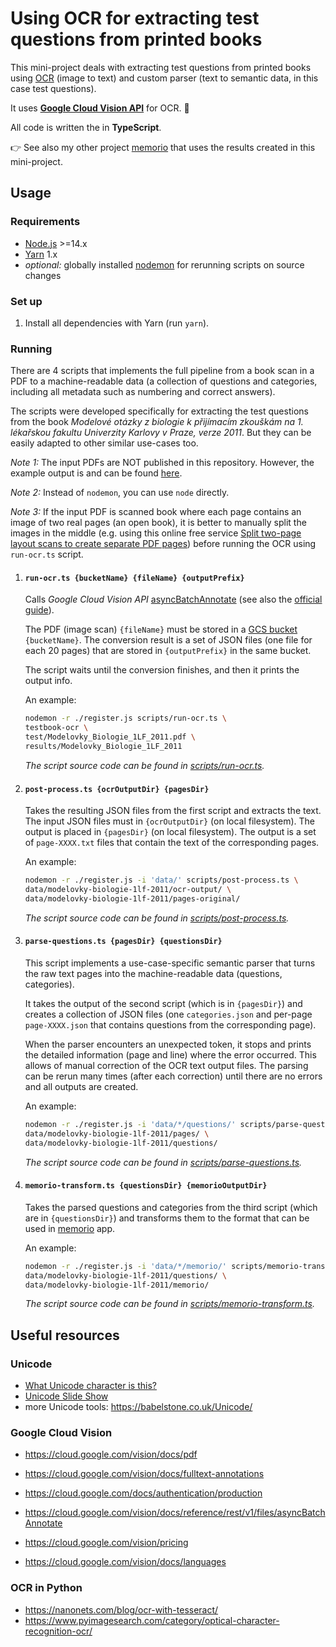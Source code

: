 # Using OCR for extracting test questions from printed books

This mini-project deals with extracting test questions from printed books
using [OCR](https://en.wikipedia.org/wiki/Optical_character_recognition) (image to text)
and custom parser (text to semantic data, in this case test questions).

It uses **[Google Cloud Vision API](https://cloud.google.com/vision)** for OCR. 👀

All code is written the in **TypeScript**.

👉 See also my other project [memorio](https://github.com/pokusew/memorio) that uses the results created in
this mini-project.


## Usage


### Requirements

* [Node.js](https://nodejs.org/) >=14.x
* [Yarn](https://yarnpkg.com/) 1.x
* _optional:_ globally installed [nodemon](https://nodemon.io/) for rerunning scripts on source changes


### Set up

1. Install all dependencies with Yarn (run `yarn`).


### Running

There are 4 scripts that implements the full pipeline from a book scan in a PDF to a machine-readable data
(a collection of questions and categories, including all metadata such as numbering and correct answers).

The scripts were developed specifically for extracting the test questions from the book
_Modelové otázky z biologie k přijímacím zkouškám na 1. lékařskou fakultu Univerzity Karlovy v Praze, verze
2011_. But they can be easily adapted to other similar use-cases too.

_Note 1:_ The input PDFs are NOT published in this repository. However, the example output is and can be
found [here](./data/modelovky-biologie-1lf-2011/questions).

_Note 2:_ Instead of `nodemon`, you can use `node` directly.

_Note 3:_ If the input PDF is scanned book where each page contains an image of two real pages (an open book),
it is better to manually split the images in the middle (e.g. using this online free
service [Split two-page layout scans to create separate PDF pages](https://deftpdf.com/split-pdf-down-the-middle))
before running the OCR using `run-ocr.ts` script.


1. #### `run-ocr.ts {bucketName} {fileName} {outputPrefix}`

   Calls _Google Cloud Vision API_
   [asyncBatchAnnotate](https://cloud.google.com/vision/docs/reference/rest/v1/files/asyncBatchAnnotate)
   (see also the [official guide](https://cloud.google.com/vision/docs/pdf)).

   The PDF (image scan) `{fileName}` must be stored in
   a [GCS bucket](https://cloud.google.com/storage/docs/key-terms#buckets) `{bucketName}`. The conversion
   result is a set of JSON files (one file for each 20 pages) that are stored in `{outputPrefix}` in the same
   bucket.

   The script waits until the conversion finishes, and then it prints the output info.

   An example:
   ```bash
   nodemon -r ./register.js scripts/run-ocr.ts \
   testbook-ocr \
   test/Modelovky_Biologie_1LF_2011.pdf \
   results/Modelovky_Biologie_1LF_2011
   ```

   _The script source code can be found in [scripts/run-ocr.ts](./scripts/run-ocr.ts)._



2. #### `post-process.ts {ocrOutputDir} {pagesDir}`

   Takes the resulting JSON files from the first script and extracts the text. The input JSON files must
   in `{ocrOutputDir}` (on local filesystem). The output is placed in `{pagesDir}` (on local filesystem). The
   output is a set of `page-XXXX.txt` files that contain the text of the corresponding pages.

   An example:
   ```bash
   nodemon -r ./register.js -i 'data/' scripts/post-process.ts \
   data/modelovky-biologie-1lf-2011/ocr-output/ \
   data/modelovky-biologie-1lf-2011/pages-original/
   ```

   _The script source code can be found in [scripts/post-process.ts](./scripts/post-process.ts)._



3. #### `parse-questions.ts {pagesDir} {questionsDir}`

   This script implements a use-case-specific semantic parser that turns the raw text pages into the
   machine-readable data (questions, categories).

   It takes the output of the second script (which is in `{pagesDir}`) and creates a collection of JSON
   files (one `categories.json` and per-page `page-XXXX.json` that contains questions from the corresponding
   page).

   When the parser encounters an unexpected token, it stops and prints the detailed information (page and
   line) where the error occurred. This allows of manual correction of the OCR text output files. The parsing
   can be rerun many times (after each correction) until there are no errors and all outputs are created.

   An example:
   ```bash
   nodemon -r ./register.js -i 'data/*/questions/' scripts/parse-questions.ts \
   data/modelovky-biologie-1lf-2011/pages/ \
   data/modelovky-biologie-1lf-2011/questions/
   ```

   _The script source code can be found in [scripts/parse-questions.ts](./scripts/parse-questions.ts)._



4. #### `memorio-transform.ts {questionsDir} {memorioOutputDir}`

   Takes the parsed questions and categories from the third script (which are in `{questionsDir}`)
   and transforms them to the format that can be used in [memorio](https://github.com/pokusew/memorio) app.

   An example:
   ```bash
   nodemon -r ./register.js -i 'data/*/memorio/' scripts/memorio-transform.ts \
   data/modelovky-biologie-1lf-2011/questions/ \
   data/modelovky-biologie-1lf-2011/memorio/
   ```

   _The script source code can be found in [scripts/memorio-transform.ts](./scripts/memorio-transform.ts)._



## Useful resources


### Unicode

* [What Unicode character is this?](https://babelstone.co.uk/Unicode/whatisit.html)
* [Unicode Slide Show](https://babelstone.co.uk/Unicode/unicode.html)
* more Unicode tools: https://babelstone.co.uk/Unicode/


### Google Cloud Vision

* https://cloud.google.com/vision/docs/pdf
* https://cloud.google.com/vision/docs/fulltext-annotations

* https://cloud.google.com/docs/authentication/production

* https://cloud.google.com/vision/docs/reference/rest/v1/files/asyncBatchAnnotate

* https://cloud.google.com/vision/pricing
* https://cloud.google.com/vision/docs/languages


### OCR in Python

* https://nanonets.com/blog/ocr-with-tesseract/
* https://www.pyimagesearch.com/category/optical-character-recognition-ocr/
